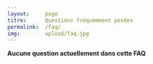 ```yaml
---
layout: 	page
titre: 		Questions fréquemment posées
permalink: 	/faq/
img:		upload/faq.jpg
---
```



**Aucune question actuellement dans cette FAQ**
